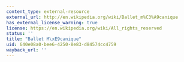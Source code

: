 ```yaml
---
content_type: external-resource
external_url: http://en.wikipedia.org/wiki/Ballet_m%C3%A9canique
has_external_license_warning: true
license: https://en.wikipedia.org/wiki/All_rights_reserved
status: ''
title: "Ballet M\xE9canique"
uid: 640e08a0-bee6-4250-8e83-d84574cc4759
wayback_url: ''
---
```

